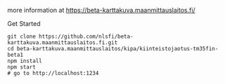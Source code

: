more information at <https://beta-karttakuva.maanmittauslaitos.fi/>

Get Started
```
git clone https://github.com/nlsfi/beta-karttakuva.maanmittauslaitos.fi.git
cd beta-karttakuva.maanmittauslaitos/kipa/kiinteistojaotus-tm35fin-beta1
npm install
npm start
# go to http://localhost:1234

```

